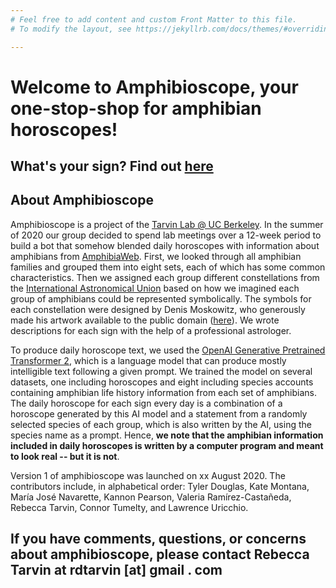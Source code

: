 ```yaml
---
# Feel free to add content and custom Front Matter to this file.
# To modify the layout, see https://jekyllrb.com/docs/themes/#overriding-theme-defaults

---
```



# Welcome to Amphibioscope, your one-stop-shop for amphibian horoscopes!

## What's your sign? Find out [here](https://tarvinlab.github.io/amphibioscope/find-your-sign) 


## About Amphibioscope  

Amphibioscope is a project of the [Tarvin Lab @ UC Berkeley](www.tarvinlab.org). In the summer of 2020 our group decided to spend lab meetings over a 12-week period to build a bot that somehow blended daily horoscopes with information about amphibians from [AmphibiaWeb](www.amphibiaweb.org). First, we looked through all amphibian families and grouped them into eight sets, each of which has some common characteristics. Then we assigned each group different constellations from the [International Astronomical Union](https://www.iau.org/public/themes/constellations/) based on how we imagined each group of amphibians could be represented symbolically. The symbols for each constellation were designed by Denis Moskowitz, who generously made his artwork available to the public domain ([here](https://www.suberic.net/~dmm/astro/constellations.html)). We wrote descriptions for each sign with the help of a professional astrologer. 

To produce daily horoscope text, we used the [OpenAI Generative Pretrained Transformer 2](https://openai.com/blog/better-language-models/), which is a language model that can produce mostly intelligible text following a given prompt. We trained the model on several datasets, one including horoscopes and eight including species accounts containing amphibian life history information from each set of amphibians. The daily horoscope for each sign every day is a combination of a horoscope generated by this AI model and a statement from a randomly selected species of each group, which is also written by the AI, using the species name as a prompt. Hence, **we note that the amphibian information included in daily horoscopes is written by a computer program and meant to look real -- but it is not**. 

Version 1 of amphibioscope was launched on xx August 2020. The contributors include, in alphabetical order: Tyler Douglas, Kate Montana, María José Navarette, Kannon Pearson, Valeria Ramírez-Castañeda, Rebecca Tarvin, Connor Tumelty, and Lawrence Uricchio.

## If you have comments, questions, or concerns about amphibioscope, please contact Rebecca Tarvin at rdtarvin [at] gmail . com
